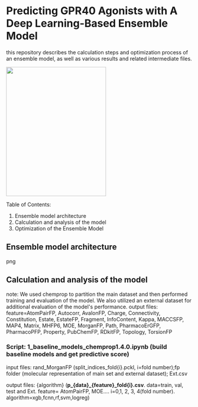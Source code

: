 # Predicting GPR40 Agonists with A Deep Learning-Based Ensemble Model
this repository describes the calculation steps and optimization process of an ensemble model, as well as various results and related intermediate files.

<a href="url"><img src="./docs/molmap.log.png" align="center" height="350" width="270" ></a>

Table of Contents:

1. Ensemble model architecture
2. Calculation and analysis of the model
3. Optimization of the Ensemble Model

## Ensemble model architecture
png

## Calculation and analysis of the model
note: We used chemprop to partition the main dataset and then performed training and evaluation of the model. We also utilized an external dataset for additional evaluation of the model's performance.
output files: 
feature=AtomPairFP, Autocorr, AvalonFP, Charge, Connectivity, Constitution, Estate, EstateFP, Fragment, InfoContent, Kappa, MACCSFP, MAP4, Matrix, MHFP6, MOE, MorganFP, Path, PharmacoErGFP, PharmacoPFP, Property, PubChemFP, RDkitFP, Topology, TorsionFP

### Script: 1_baseline_models_chemprop1.4.0.ipynb (build baseline models and get predictive score)
input files: rand_MorganFP (split_indices_fold{i}.pckl, i=fold number);fp folder (molecular representation of main set and external dataset); Ext.csv

output files: {algorithm} (**p_{data}_{feature}_fold{i}.csv**. data=train, val, test and Ext. feature= AtomPairFP, MOE.... i=0,1, 2, 3, 4(fold number). algorithm=xgb,fcnn,rf,svm,logreg)
